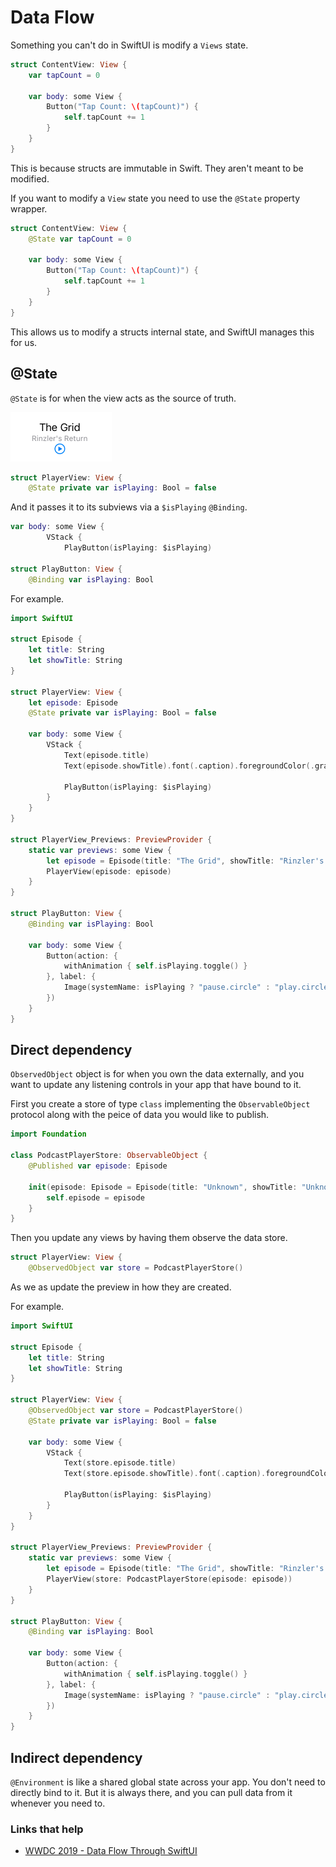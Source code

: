 # Data Flow

Something you can't do in SwiftUI is modify a `Views` state.

```swift
struct ContentView: View {
    var tapCount = 0

    var body: some View {
        Button("Tap Count: \(tapCount)") {
            self.tapCount += 1
        }
    }
}
```

This is because structs are immutable in Swift. They aren't meant to be modified.

If you want to modify a `View` state you need to use the `@State` property wrapper.

```swift
struct ContentView: View {
    @State var tapCount = 0

    var body: some View {
        Button("Tap Count: \(tapCount)") {
            self.tapCount += 1
        }
    }
}
```

This allows us to modify a structs internal state, and SwiftUI manages this for us.
## @State

`@State` is for when the view acts as the source of truth.

![](images/state.png)

```swift
struct PlayerView: View {
    @State private var isPlaying: Bool = false
```

And it passes it to its subviews via a `$isPlaying` `@Binding`.

```swift
var body: some View {
        VStack {       
            PlayButton(isPlaying: $isPlaying)
            
struct PlayButton: View {
    @Binding var isPlaying: Bool

```

For example.

```swift
import SwiftUI

struct Episode {
    let title: String
    let showTitle: String
}

struct PlayerView: View {
    let episode: Episode
    @State private var isPlaying: Bool = false
    
    var body: some View {
        VStack {
            Text(episode.title)
            Text(episode.showTitle).font(.caption).foregroundColor(.gray)
            
            PlayButton(isPlaying: $isPlaying)
        }
    }
}

struct PlayerView_Previews: PreviewProvider {
    static var previews: some View {
        let episode = Episode(title: "The Grid", showTitle: "Rinzler's Return")
        PlayerView(episode: episode)
    }
}

struct PlayButton: View {
    @Binding var isPlaying: Bool
    
    var body: some View {
        Button(action: {
            withAnimation { self.isPlaying.toggle() }
        }, label: {
            Image(systemName: isPlaying ? "pause.circle" : "play.circle" )
        })
    }
}
```

## Direct dependency

`ObservedObject` object is for when you own the data externally, and you want to update any listening controls in your app that have bound to it.

First you create a store of type `class` implementing the `ObservableObject` protocol along with the peice of data you would like to publish.

```swift
import Foundation

class PodcastPlayerStore: ObservableObject {
    @Published var episode: Episode
    
    init(episode: Episode = Episode(title: "Unknown", showTitle: "Unknown")) {
        self.episode = episode
    }
}
```

Then you update any views by having them observe the data store.

```swift
struct PlayerView: View {
    @ObservedObject var store = PodcastPlayerStore()
```

As we as update the preview in how they are created.

For example.

```swift
import SwiftUI

struct Episode {
    let title: String
    let showTitle: String
}

struct PlayerView: View {
    @ObservedObject var store = PodcastPlayerStore()
    @State private var isPlaying: Bool = false
    
    var body: some View {
        VStack {
            Text(store.episode.title)
            Text(store.episode.showTitle).font(.caption).foregroundColor(.gray)
            
            PlayButton(isPlaying: $isPlaying)
        }
    }
}

struct PlayerView_Previews: PreviewProvider {
    static var previews: some View {
        let episode = Episode(title: "The Grid", showTitle: "Rinzler's Return")
        PlayerView(store: PodcastPlayerStore(episode: episode))
    }
}

struct PlayButton: View {
    @Binding var isPlaying: Bool
    
    var body: some View {
        Button(action: {
            withAnimation { self.isPlaying.toggle() }
        }, label: {
            Image(systemName: isPlaying ? "pause.circle" : "play.circle" )
        })
    }
}
```

## Indirect dependency

`@Environment` is like a shared global state across your app. You don't need to directly bind to it. But it is always there, and you can pull data from it whenever you need to.



### Links that help
- [WWDC 2019 - Data Flow Through SwiftUI](https://developer.apple.com/videos/play/wwdc2019/226/)
